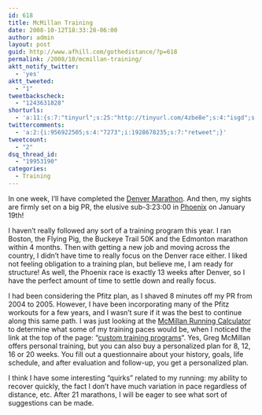 ```yaml
---
id: 618
title: McMillan Training
date: 2008-10-12T18:33:28-06:00
author: admin
layout: post
guid: http://www.afhill.com/gothedistance/?p=618
permalink: /2008/10/mcmillan-training/
aktt_notify_twitter:
  - 'yes'
aktt_tweeted:
  - "1"
tweetbackscheck:
  - "1243631828"
shorturls:
  - 'a:11:{s:7:"tinyurl";s:25:"http://tinyurl.com/4zbe8e";s:4:"isgd";s:17:"http://is.gd/fgys";s:5:"bitly";s:18:"http://bit.ly/KPAx";s:5:"snipr";s:22:"http://snipr.com/9rwdq";s:5:"snurl";s:22:"http://snurl.com/9rwdq";s:7:"snipurl";s:24:"http://snipurl.com/9rwdq";s:5:"adjix";s:207:"(10 Jan 2008 temporary restriction: API requires valid partnerID or partnerEmail key in request. Contact us if this affects you.) Invalid Adjix request. API documentation @ http://web.adjix.com/AdjixAPI.html";s:4:"advu";s:203:"(10 Jan 2008 temporary restriction: API requires valid partnerID or partnerEmail key in request. Contact us if this affects you.) Invalid Adjix request. API documentation @ http://web.ad.vu/AdjixAPI.html";s:4:"zima";s:19:"http://zi.ma/d42723";s:4:"trim";s:17:"http://tr.im/5bv4";s:9:"permalink";s:62:"http://www.afhill.com/gothedistance/2008/10/mcmillan-training/";}'
twittercomments:
  - 'a:2:{i:956922505;s:4:"7273";i:1928678235;s:7:"retweet";}'
tweetcount:
  - "2"
dsq_thread_id:
  - "19953190"
categories:
  - Training
---
```

In one week, I&#8217;ll have completed the [Denver Marathon](http://www.denvermarathon.com). And then, my sights are firmly set on a big PR, the elusive sub-3:23:00 in [Phoenix](http://www.rnraz.com/home.html) on January 19th! 

I haven&#8217;t really followed any sort of a training program this year. I ran Boston, the Flying Pig, the Buckeye Trail 50K and the Edmonton marathon within 4 months. Then with getting a new job and moving across the country, I didn&#8217;t have time to really focus on the Denver race either. I liked not feeling obligation to a training plan, but believe me, I am ready for structure! As well, the Phoenix race is exactly 13 weeks after Denver, so I have the perfect amount of time to settle down and really focus. 

I had been considering the Pfitz plan, as I shaved 8 minutes off my PR from 2004 to 2005. However, I have been incorporating many of the Pfitz workouts for a few years, and I wasn&#8217;t sure if it was the best to continue along this same path. I was just looking at the [McMillan Running Calculator](http://www.mcmillanrunning.com/mcmillanrunningcalculator.htm) to determine what some of my training paces would be, when I noticed the link at the top of the page: &#8220;[custom training programs](http://www.mcmillanrunning.com/ctp.htm)&#8220;. Yes, Greg McMillan offers personal training, but you can also buy a personalized plan for 8, 12, 16 or 20 weeks. You fill out a questionnaire about your history, goals, life schedule, and after evaluation and follow-up, you get a personalized plan. 

I think I have some interesting &#8220;quirks&#8221; related to my running: my ability to recover quickly, the fact I don&#8217;t have much variation in pace regardless of distance, etc. After 21 marathons, I will be eager to see what sort of suggestions can be made.